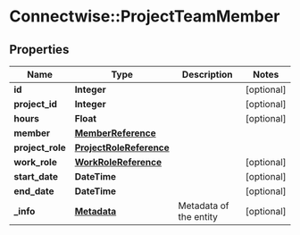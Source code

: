 # Connectwise::ProjectTeamMember

## Properties
Name | Type | Description | Notes
------------ | ------------- | ------------- | -------------
**id** | **Integer** |  | [optional] 
**project_id** | **Integer** |  | [optional] 
**hours** | **Float** |  | [optional] 
**member** | [**MemberReference**](MemberReference.md) |  | 
**project_role** | [**ProjectRoleReference**](ProjectRoleReference.md) |  | 
**work_role** | [**WorkRoleReference**](WorkRoleReference.md) |  | [optional] 
**start_date** | **DateTime** |  | [optional] 
**end_date** | **DateTime** |  | [optional] 
**_info** | [**Metadata**](Metadata.md) | Metadata of the entity | [optional] 


